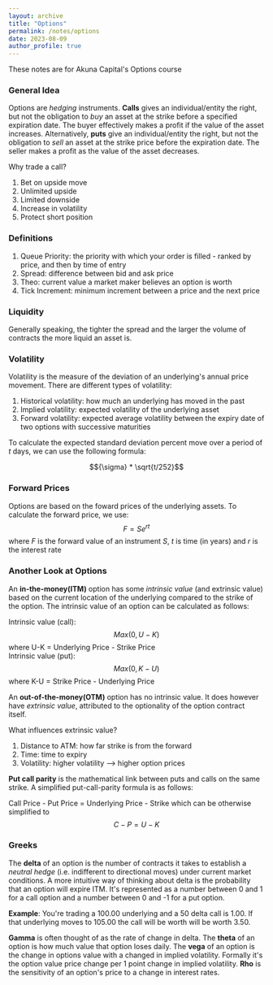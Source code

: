 ```yaml
---
layout: archive
title: "Options"
permalink: /notes/options
date: 2023-08-09
author_profile: true
---
```


These notes are for Akuna Capital's Options course

### General Idea

Options are _hedging_ instruments. **Calls** gives an individual/entity the right, but not the obligation to _buy_ an asset at the strike before a specified expiration date. The buyer effectively makes a profit if the value of the asset increases. Alternatively, **puts** give an individual/entity the right, but not the obligation to _sell_ an asset at the strike price before the expiration date. The seller makes a profit as the value of the asset decreases. 

Why trade a call?

1. Bet on upside move
2. Unlimited upside 
3. Limited downside
4. Increase in volatility
5. Protect short position  

### Definitions

1. Queue Priority: the priority with which your order is filled - ranked by price, and then by time of entry  
2. Spread: difference between bid and ask price  
3. Theo: current value a market maker believes an option is worth  
4. Tick Increment: minimum increment between a price and the next price

### Liquidity

Generally speaking, the tighter the spread and the larger the volume of contracts the more liquid an asset is.

### Volatility

Volatility is the measure of the deviation of an underlying's annual price movement. There are different types of volatility:  

1. Historical volatility: how much an underlying has moved in the past
2. Implied volatility: expected volatility of the underlying asset
3. Forward volatility: expected average volatility between the expiry date of two options with successive maturities  

To calculate the expected standard deviation percent move over a period of $t$ days, we can use the following formula:  

$${\sigma} * \sqrt{t/252}$$ 

### Forward Prices 

Options are based on the foward prices of the underlying assets. To calculate the forward price, we use: $$F = Se^{rt}$$ where $F$ is the forward value of an instrument $S$, $t$ is time (in years) and $r$ is the interest rate

### Another Look at Options

An **in-the-money(ITM)** option has some _intrinsic value_ (and extrinsic value) based on the current location of the underlying compared to the strike of the option. The intrinsic value of an option can be calculated as follows:

Intrinsic value (call): $$Max(0, U-K)$$ where U-K = Underlying Price - Strike Price  
Intrinsic value (put): $$Max(0, K-U)$$ where K-U = Strike Price - Underlying Price

An **out-of-the-money(OTM)** option has no intrinsic value. It does however have _extrinsic value_, attributed to the optionality of the option contract itself.

What influences extrinsic value?

1. Distance to ATM: how far strike is from the forward
2. Time: time to expiry
3. Volatility: higher volatility --> higher option prices

**Put call parity** is the mathematical link between puts and calls on the same strike. A simplified put-call-parity formula is as follows:

Call Price - Put Price = Underlying Price - Strike which can be otherwise simplified to $$C-P = U-K$$

### Greeks

The **delta** of an option is the number of contracts it takes to establish a _neutral hedge_ (i.e. indifferent to directional moves) under current market conditions. A more intuitive way of thinking about delta is the probability that an option will expire ITM. It's represented as a number between 0 and 1 for a call option and a number between 0 and -1 for a put option. 

**Example**: You're trading a 100.00 underlying and a 50 delta call is 1.00. If that underlying moves to 105.00 the call will be worth will be worth 3.50.

**Gamma** is often thought of as the rate of change in delta. The **theta** of an option is how much value that option loses daily. The **vega** of an option is the change in options value with a changed in implied volatility. Formally it's the option value price change per 1 point change in implied volatility. **Rho** is the sensitivity of an option's price to a change in interest rates. 